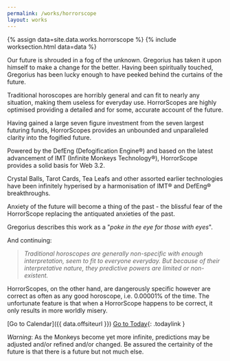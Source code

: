 ```yaml
---
permalink: /works/horrorscope
layout: works
---
```


{% assign data=site.data.works.horrorscope %}
{% include worksection.html data=data %}

Our future is shrouded in a fog of the unknown. Gregorius has taken it upon himself to make a change for the better. Having been spiritually touched, Gregorius has been lucky enough to have peeked behind the curtains of the future.

Traditional horoscopes are horribly general and can fit to nearly any situation, making them useless for everyday use. HorrorScopes are highly optimised providing a detailed and for some, accurate account of the future.

Having gained a large seven figure investment from the seven largest futuring funds, HorrorScopes provides an unbounded and unparalleled clarity into the fogified future.

Powered by the DefEng (Defogification Engine&reg;) and based on the latest advancement of IMT (Infinite Monkeys Technology&reg;), HorrorScope provides a solid basis for Web 3.2.

Crystal Balls, Tarot Cards, Tea Leafs and other assorted earlier technologies have been infinitely hyperised by a harmonisation of IMT&reg; and DefEng&reg; breakthroughs.

Anxiety of the future will become a thing of the past - the blissful fear of the HorrorScope replacing the antiquated anxieties of the past.

Gregorius describes this work as a "*poke in the eye for those with eyes*".

And continuing:

> *Traditional horoscopes are generally non-specific with enough interpretation, seem to fit to everyone everyday. But because of their interpretative nature, they predictive powers are limited or non-existent.*

HorrorScopes, on the other hand, are dangerously specific however are correct as often as any good horoscope, i.e. 0.00001% of the time. The unfortunate feature is that when a HorrorScope happens to be correct, it only results in more worldly misery.

[Go to Calendar]({{ data.offsiteurl }})
[Go to Today](/horrorscope/YYYYMMDDD){: .todaylink }

*Warning*: As the Monkeys become yet more infinite, predictions may be adjusted and/or refined and/or changed. Be assured the certainity of the future is that there is a future but not much else.

<script type="text/javascript">
var add0 = function(r){ return (r < 10 ? "0" : "") + r; }

function replaceTodayLink() {
  var d = new Date();
  var m = add0(d.getMonth()+1);
  var y = d.getFullYear();
  var dy = add0( d.getDate() );

  document.querySelectorAll(".todaylink").forEach( function(elem) {
    elem.href = "/horrorscope/" + y + m + dy;
  })
}
window.onload = replaceTodayLink;
</script>

<style>
.todaylink {
float: right;
}
</style>

